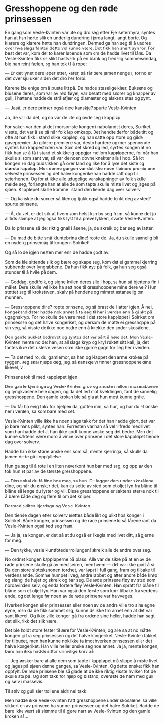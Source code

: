# Gresshoppene og den røde prinsessen

En gang som Vesle-Kvinten var ute og dro seg etter Fjellsetermyra, syntes han at han hørte slik en underlig dundring i jorda langt, langt borte. Og klarere og klarere hørte han dundringen. Dermed ga han seg til å undres over hva slags fanteri dette vel kunne være. Det fikk han snart syn for. For best det var, kom det to karer løpende som om de hadde livet til låns. Da Vesle-Kvinten fikk se slikt hastverk på en blank og fredelig sommersøndag, ble han reint fælen, og han tok til å rope:

— Er det lynet dere løper etter, karer, så får dere jamen henge i, for no er det over sju uker siden det dro her forbi.

Karene ble enige om å puste litt på. De hadde staselige klær. Buksene og blusene deres, som var av rød fløyel, var besatt med snorer og knapper av gull, i hattene hadde de strålefjær og diamanter og alskens stas og pynt.

— Jaså, er dere prinser også dere kanskje? spurte Vesle-Kvinten.

Jo, de var da det, og no var de ute og øvde seg i kappløp.

For saken var den at det morsomste kongen i nabolandet deres, Solriket, visste, det var å se på når folk løp omkapp. Det hendte derfor både titt og ofte at han fikk i stand slike kappløp, og han satte opp store og gilde gavepremier. Jo gildere premiene var, desto hardere og mer spennende syntes han kappestriden var. Som det skred og led, syntes kongen at no fikk han se å få i stand et skikkelig oppgjør mellom kappløperne, for når han skulle si som sant var, så var de noen dovne knekter alle i hop. Så lot kongen en dag budstikken gå over land og rike for å lyse det siste og største kappløp. Men denne gangen var det ikke noen kleinere premie enn selveste prinsessen og det halve kongerike han hadde satt opp til seierherren. Og for at ikke alle udugelige vanskapninger av folk skulle melde seg, forlangte han at alle de som tapte skulle miste livet og jages på sjøen. Kappløpet skulle komme i stand den tiende dag over solverv.

— Og kanskje du som er så liten og tjukk også hadde tenkt deg av sted? spurte prinsene.

— Å, du vet, er det slik at hvem som helst kan by seg fram, så kunne det jo alltids slompe at jeg også fikk lyst til å prøve lykken, svarte Vesle-Kvinten.

Da lo prinsene så det riktig gnall i åsene, ja, de skreik og bar seg av latter.

— Du med de bitte små kluntebeina dine! ropte de. Ja, du skulle sannelig bli en nydelig prinsemåg til kongen i Solriket!

Og så lo de igjen nesten mer enn de hadde godt av.

Som de ble sittende slik og bære og skape seg, kom det ei gammel kjerring subbende over lyngrabbene. Da hun fikk øye på folk, ga hun seg også stunder til å hvile på dem.

— Goddag, godtfolk, og signe kvilen deres alle i hop, sa hun så bjertens fin i målet. Dere skulle vel ikke ha sett noe til gresshoppene mine dere vel? Hun støttet seg til krokstaven, skalv på hendene og mimret ustanselig om munnen.

— Gresshoppene dine? ropte prinsene, og så brast de i latter igjen. Å nei, kongekandidater hadde nok annet å ta seg til her i verden enn å gi akt på ugagnskryp. For no skulle de være med i det store kappløpet i Solriket om prinsessen og det halve kongeriket, og dersom de møtte ei gresshoppe på sin veg, så visste de ikke noe bedre enn å knekke den under skosålene.

Den gamle sukket bedrøvet og syntes det var sårt å høre det. Men Vesle-Kvinten mente no det han, at all slags kryp og kryl røktet sitt kall, ja, det fantes ikke det usleste vesen som ikke gjorde gagn for seg her i verden.

— Ta det med ro, du, gamlemor, sa han og klappet den arme kroken på ryggen. Jeg skal hjelpe deg, jeg, så kanskje vi finner gresshoppene dine likevel, vi.

Prinsene tok til med kappløpet igjen.

Den gamle kjerringa og Vesle-Kvinten grov og snuste mellom moserabbene og lyngkvasene hele dagen, og da det led mot kveldingen, fant de sannelig gresshoppene. Den gamle kroken ble så gla at hun mest kunne gråte.

— Du får ha evig takk for hjelpen da, gutten min, sa hun, og har du et ønske her i verden, så kom bare med det.

Vesle-Kvinten ville ikke ha noen slags takk for det han hadde gjort, det var jo bare hans plikt, syntes han. Forresten var han så vel tilfreds med livet som han hadde det at han ikke godt kunne ønske seg det bedre. Men det kunne saktens være moro å vinne over prinsene i det store kappløpet tiende dag over solverv.

Hadde han ikke større ønske enn som så, mente kjerringa, så skulle da jamen dette gå i oppfyllelse.

Hun ga seg til å rote i en liten neverkont hun bar med seg, og opp av den tok hun et par av de største gresshoppene.

— Disse skal du få låne hos meg, sa hun. Du legger dem under skosålene dine, og når du ønsker det, kan du sette av sted som et oljet lyn fra blåne til blåne så lenge du lyster og vil. Disse gresshoppene er saktens sterke nok til å bære både deg og flere til om det kniper.

Dermed skiltes kjerringa og Vesle-Kvinten.

Den tiende dagen etter solverv møttes både likt og ulikt hos kongen i Solriket. Både kongen, prinsessen og de røde prinsene lo så tårene rant da Vesle-Kvinten også bød seg fram.

— Ja ja, sa kongen, er det så at du også er likegla med livet ditt, så gjerne for meg.

— Den tykke, vesle kluntfotede trollungen! skreik alle de andre over seg.

No ordnet kongen kappløperne på plass. Alle var de sikre på at en av de røde prinsene skulle gå av med seiren, men hvem — det var ikke godt å si. Da den store slottskanonen tordnet, var løpet i full gang, fram og tilbake til verdens ende. Somme humpet i veg, andre labbet og atter andre både krøp og slang, de hujet og skreik og bar seg. De røde prinsene fløy av sted som nordavinden seiv, og enda fortere fløy Vesle-Kvinten. Han spratt fra blåne til blåne som et oljet lyn. Han var også den første som kom tilbake fra verdens ende, og det lenge før noen av de røde prinsene var halvveges.

Hverken kongen eller prinsessen eller noen av de andre ville tro sine egne øyne, men da de fikk summet seg, kunne de ikke tro annet enn at det var sant likevel. Og ikke ville kongen gå fra ordene sine heller, hadde han sagt det slik, fikk det slik være.

Det ble holdt store fester til ære for Vesle-Kvinten, og alle sa at no måtte kongen gi fra seg prinsessen og det halve kongeriket. Vesle-Kvinten takket for tilbudet, men han kunne nok ikke ta imot hverken prinsessen eller det halve kongeriket. Han ville heller ønske seg noe annet. Ja ja, mente kongen, bare han ikke hadde altfor urimelige krav så.

— Jeg ønsker bare at alle dem som tapte i kappløpet må slippe å miste livet og jages på sjøen denne gangen, sa Vesle-Kvinten. Og dette ønsket fikk han oppfylt. De røde prinsene ble så glade at de ikke riktig visste hvilken fot de skulle stå på. Og som takk for hjelp og bistand, overøste de ham med gull og sølv i massevis.

Til sølv og gull sier trollene aldri nei takk.

Men hadde ikke Vesle-Kvinten hatt gresshoppene under skosålene, så ville sikkert en av prinsene ha vunnet prinsessen og det halve Solriket. Hadde de bare ikke vært så slemme til å gjøre narr av Vesle-Kvinten og den gamle kroken så...